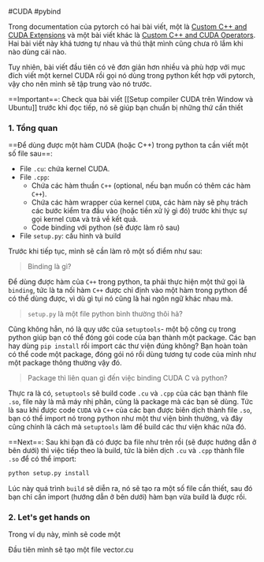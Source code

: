 #CUDA #pybind 

Trong documentation của pytorch có hai bài viết, một là [Custom C++ and CUDA Extensions](https://pytorch.org/tutorials/advanced/cpp_extension.html#custom-c-and-cuda-extensions) và một bài viết khác là [Custom C++ and CUDA Operators](https://pytorch.org/tutorials/advanced/cpp_custom_ops.html#custom-c-and-cuda-operators). Hai bài viết này khá tương tự nhau và thú thật mình cũng chưa rõ lắm khi nào dùng cái nào.

Tuy nhiên, bài viết đầu tiên có vẻ đơn giản hơn nhiều và phù hợp với mục đích viết một kernel CUDA rồi gọi nó dùng trong python kết hợp với pytorch, vậy cho nên mình sẽ tập trung vào nó trước.

==Important==: Check qua bài viết [[Setup compiler CUDA trên Window và Ubuntu]] trước khi đọc tiếp, nó sẽ giúp bạn chuẩn bị những thứ cần thiết 

### 1. Tổng quan

==Để dùng được một hàm CUDA (hoặc C++) trong python ta cần viết một số file sau==:

- File `.cu`: chứa kernel CUDA.
- File `.cpp`:
	- Chứa các hàm thuần `C++` (optional, nếu bạn muốn có thêm các hàm `C++`).
	- Chứa các hàm wrapper của kernel `CUDA`, các hàm này sẽ phụ trách các bước kiểm tra đầu vào (hoặc tiền xử lý gì đó) trước khi thực sự gọi kernel `CUDA` và trả về kết quả.
	- Code binding với python (sẽ được làm rõ sau)
- File `setup.py`: cấu hình và build 

Trước khi tiếp tục, mình sẽ cần làm rõ một số điểm như sau:

>Binding là gì?

Để dùng được hàm của `C++` trong python, ta phải thực hiện một thứ gọi là `binding`, tức là ta nối hàm `C++` được chỉ định vào một hàm trong python để có thể dùng được, vì dù gì tụi nó cũng là hai ngôn ngữ khác nhau mà.

> `setup.py` là một file python bình thường thôi hả?

Cũng không hẳn, nó là quy ước của `setuptools`- một bộ công cụ trong python giúp bạn có thể đóng gói code của bạn thành một package. Các bạn hay dùng `pip install` rồi import các thư viện đúng không? Bạn hoàn toàn có thể code một package, đóng gói nó rồi dùng tương tự code của mình như một package thông thường vậy đó.

> Package thì liên quan gì đến việc binding CUDA C và python?

Thực ra là có, `setuptools` sẽ build code `.cu` và `.cpp` của các bạn thành file `.so`, file này là mã máy nhị phân, cũng là package mà các bạn sẽ dùng. Tức là sau khi được code `CUDA` và `C++` của các bạn được biên dịch thành file `.so`, bạn có thể import nó trong python như một thư viện bình thường, và đây cũng chính là cách mà `setuptools` làm để build các thư viện khác nữa đó.

==Next==: Sau khi bạn đã có được ba file như trên rồi (sẽ được hướng dẫn ở bên dưới) thì việc tiếp theo là build, tức là biên dịch `.cu` và `.cpp` thành file `.so` để có thể import:

```bash
python setup.py install
```

Lúc này quá trình `build` sẽ diễn ra, nó sẽ tạo ra một số file cần thiết, sau đó bạn chỉ cần import (hướng dẫn ở bên dưới) hàm bạn vừa build là được rồi.
### 2. Let's get hands on

Trong ví dụ này, mình sẽ code một 

Đầu tiên mình sẽ tạo một file vector.cu
